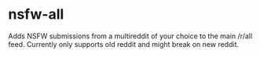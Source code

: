 # nsfw-all

Adds NSFW submissions from a multireddit of your choice to the main /r/all feed. Currently only supports old reddit and might break on new reddit.
